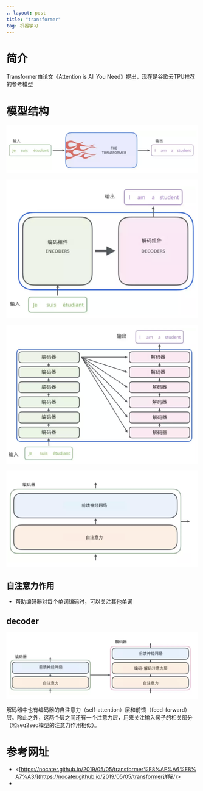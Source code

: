 ```yaml
---
，，layout: post
title: "transformer"
tag: 机器学习
---
```


# **简介**

Transformer由论文《Attention is All You Need》提出，现在是谷歌云TPU推荐的参考模型



# **模型结构**

![image-20191030122317551](../yaolinxia.github.io/img/image-20191030122317551.png)

![image-20191030122348929](../yaolinxia.github.io/img/image-20191030122348929.png)



![image-20191030122455561](../yaolinxia.github.io/img/image-20191030122455561.png)

![image-20191030122513992](../yaolinxia.github.io/img/image-20191030122513992.png)

## **自注意力作用**

- 帮助编码器对每个单词编码时，可以关注其他单词





## **decoder**

![image-20191030122805699](../yaolinxia.github.io/img/image-20191030122805699.png)

解码器中也有编码器的自注意力（self-attention）层和前馈（feed-forward）层。除此之外，这两个层之间还有一个注意力层，用来关注输入句子的相关部分（和seq2seq模型的注意力作用相似）。



# **参考网址**

- <[https://nocater.github.io/2019/05/05/transformer%E8%AF%A6%E8%A7%A3/](https://nocater.github.io/2019/05/05/transformer详解/)>
- 